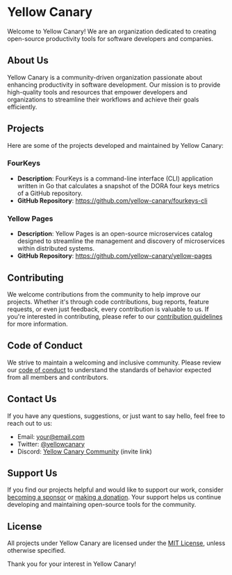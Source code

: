 # Yellow Canary

Welcome to Yellow Canary! We are an organization dedicated to creating open-source productivity tools for software developers and companies.

## About Us

Yellow Canary is a community-driven organization passionate about enhancing productivity in software development. Our mission is to provide high-quality tools and resources that empower developers and organizations to streamline their workflows and achieve their goals efficiently.

## Projects

Here are some of the projects developed and maintained by Yellow Canary:

### FourKeys

- **Description**: FourKeys is a command-line interface (CLI) application written in Go that calculates a snapshot of the DORA four keys metrics of a GitHub repository.
- **GitHub Repository**: https://github.com/yellow-canary/fourkeys-cli

### Yellow Pages

- **Description**: Yellow Pages is an open-source microservices catalog designed to streamline the management and discovery of microservices within distributed systems.
- **GitHub Repository**: https://github.com/yellow-canary/yellow-pages

## Contributing

We welcome contributions from the community to help improve our projects. Whether it's through code contributions, bug reports, feature requests, or even just feedback, every contribution is valuable to us. If you're interested in contributing, please refer to our [contribution guidelines](CONTRIBUTING.md) for more information.

## Code of Conduct

We strive to maintain a welcoming and inclusive community. Please review our [code of conduct](CODE_OF_CONDUCT.md) to understand the standards of behavior expected from all members and contributors.

## Contact Us

If you have any questions, suggestions, or just want to say hello, feel free to reach out to us:

- Email: [your@email.com](mailto:your@email.com)
- Twitter: [@yellowcanary](https://twitter.com/yellowcanary)
- Discord: [Yellow Canary Community](#) (invite link)

## Support Us

If you find our projects helpful and would like to support our work, consider [becoming a sponsor](#) or [making a donation](#). Your support helps us continue developing and maintaining open-source tools for the community.

## License

All projects under Yellow Canary are licensed under the [MIT License](LICENSE), unless otherwise specified.

Thank you for your interest in Yellow Canary!

